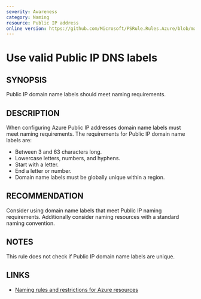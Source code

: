 ```yaml
---
severity: Awareness
category: Naming
resource: Public IP address
online version: https://github.com/Microsoft/PSRule.Rules.Azure/blob/main/docs/rules/en/Azure.PublicIP.DNSLabel.md
---
```


# Use valid Public IP DNS labels

## SYNOPSIS

Public IP domain name labels should meet naming requirements.

## DESCRIPTION

When configuring Azure Public IP addresses domain name labels must meet naming requirements.
The requirements for Public IP domain name labels are:

- Between 3 and 63 characters long.
- Lowercase letters, numbers, and hyphens.
- Start with a letter.
- End a letter or number.
- Domain name labels must be globally unique within a region.

## RECOMMENDATION

Consider using domain name labels that meet Public IP naming requirements.
Additionally consider naming resources with a standard naming convention.

## NOTES

This rule does not check if Public IP domain name labels are unique.

## LINKS

- [Naming rules and restrictions for Azure resources](https://docs.microsoft.com/en-us/azure/azure-resource-manager/management/resource-name-rules)
